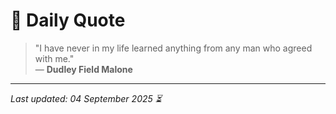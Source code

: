 # 📜 Daily Quote

> "I have never in my life learned anything from any man who agreed with me."  
> — **Dudley Field Malone**

---

_Last updated: 04 September 2025 ⏳_
